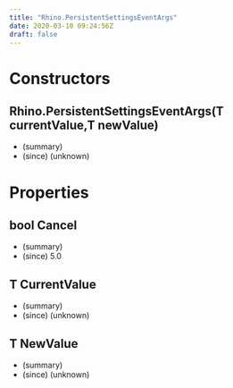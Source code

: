 ```yaml
---
title: "Rhino.PersistentSettingsEventArgs"
date: 2020-03-10 09:24:56Z
draft: false
---
```


# Constructors
## Rhino.PersistentSettingsEventArgs(T currentValue,T newValue)
- (summary) 
- (since) (unknown)
# Properties
## bool Cancel
- (summary) 
- (since) 5.0
## T CurrentValue
- (summary) 
- (since) (unknown)
## T NewValue
- (summary) 
- (since) (unknown)
